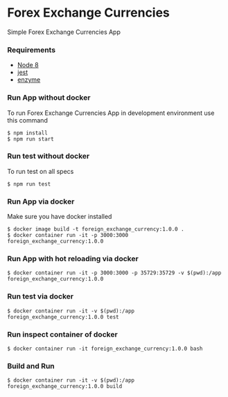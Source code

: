 # Forex Exchange Currencies
Simple Forex Exchange Currencies App


### Requirements
- [Node 8](https://nodejs.org/en/blog/release/v8.9.0/)
- [jest](https://facebook.github.io/jest/)
- [enzyme](https://airbnb.io/enzyme/)

### Run App without docker
To run Forex Exchange Currencies App in development environment use this command
```
$ npm install
$ npm run start
```

### Run test without docker
To run test on all specs
```
$ npm run test
```

### Run App via docker
Make sure you have docker installed
```
$ docker image build -t foreign_exchange_currency:1.0.0 .
$ docker container run -it -p 3000:3000 foreign_exchange_currency:1.0.0
```

### Run App with hot reloading via docker
```
$ docker container run -it -p 3000:3000 -p 35729:35729 -v $(pwd):/app foreign_exchange_currency:1.0.0
```

### Run test via docker
```
$ docker container run -it -v $(pwd):/app foreign_exchange_currency:1.0.0 test
```

### Run inspect container of docker
```
$ docker container run -it foreign_exchange_currency:1.0.0 bash
```

### Build and Run
```
$ docker container run -it -v $(pwd):/app foreign_exchange_currency:1.0.0 build
```
